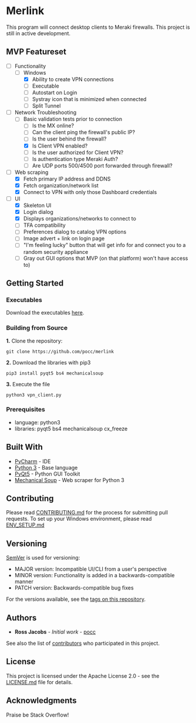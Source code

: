 # Merlink
This program will connect desktop clients to Meraki firewalls. This project is still in active development.

## MVP Featureset
* [ ] Functionality
  * [ ] Windows
    * [x] Ability to create VPN connections
    * [ ] Executable
    * [ ] Autostart on Login
    * [ ] Systray icon that is minimized when connected
    * [ ] Split Tunnel
* [ ] Network Troubleshooting
  * [ ] Basic validation tests prior to connection
    * [ ] Is the MX online?
    * [ ] Can the client ping the firewall's public IP?
    * [ ] Is the user behind the firewall?
    * [x] Is Client VPN enabled?
    * [ ] Is the user authorized for Client VPN?
    * [ ] Is authentication type Meraki Auth?
    * [ ] Are UDP ports 500/4500 port forwarded through firewall?
* [ ] Web scraping
  * [x] Fetch primary IP address and DDNS
  * [x] Fetch organization/network list
  * [x] Connect to VPN with only those Dashboard credentials
* [ ] UI
  * [x] Skeleton UI
  * [x] Login dialog 
  * [x] Displays organizations/networks to connect to 
  * [ ] TFA compatibility
  * [ ] Preferences dialog to catalog VPN options
  * [ ] Image advert + link on login page
  * [ ] "I'm feeling lucky" button that will get info for and connect you to a random security appliance
  * [ ] Gray out GUI options that MVP (on that platform) won't have access to)  
  
## Getting Started
### Executables
Download the executables [here](https://github.com/pocc/merlink/tree/merlink/bin).

### Building from Source
**1.** Clone the repository:

```git clone https://github.com/pocc/merlink```

**2.** Download the libraries with pip3

```pip3 install pyqt5 bs4 mechanicalsoup```

**3.** Execute the file

```python3 vpn_client.py```

### Prerequisites

* language: python3 
* libraries: pyqt5 bs4 mechanicalsoup cx_freeze

## Built With

* [PyCharm](https://www.jetbrains.com/pycharm/) - IDE
* [Python 3](https://www.python.org/) - Base language
* [PyQt5](http://pyqt.sourceforge.net/Docs/PyQt5/) - Python GUI Toolkit
* [Mechanical Soup](https://github.com/MechanicalSoup/MechanicalSoup) - Web scraper for Python 3

## Contributing

Please read [CONTRIBUTING.md](https://github.com/pocc/merlink/blob/merlink/CONTRIBUTING.md) for the process for submitting pull requests.
To set up your Windows environment, please read [ENV_SETUP.md](https://github.com/pocc/merlink/blob/merlink/ENV_SETUP.md)

## Versioning

[SemVer](http://semver.org/) is used for versioning: 
* MAJOR version: Incompatible UI/CLI from a user's perspective
* MINOR version: Functionality is added in a backwards-compatible manner
* PATCH version: Backwards-compatible bug fixes

For the versions available, see the [tags on this repository](https://github.com/pocc/merlink/tags). 

## Authors

* **Ross Jacobs** - *Initial work* - [pocc](https://github.com/pocc)

See also the list of [contributors](https://github.com/pocc/merlink/contributors) who participated in this project.

## License

This project is licensed under the Apache License 2.0 - see the [LICENSE.md](LICENSE.md) file for details.

## Acknowledgments
Praise be Stack Overflow!